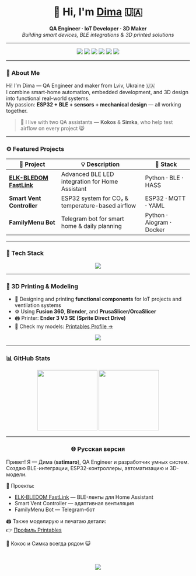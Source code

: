 <!--
🔥 satimaro profile v4 — IoT + 3D printing + adaptive theme + animation
-->

<h1 align="center">👋 Hi, I'm <a href="https://github.com/satimaro">Dima</a> 🇺🇦</h1>

<p align="center">
  <b>QA Engineer · IoT Developer · 3D Maker</b><br>
  <i>Building smart devices, BLE integrations & 3D printed solutions</i>
</p>

---

<p align="center">
  <a href="https://t.me/Dmitry_Rashchupkin)"><img src="https://img.shields.io/badge/Telegram-@satimaro-blue?logo=telegram&style=for-the-badge"/></a>
  <img src="https://img.shields.io/badge/Python-3.11-3670A0?logo=python&logoColor=ffdd54&style=for-the-badge"/>
  <img src="https://img.shields.io/badge/ESP32-IoT-black?logo=espressif&style=for-the-badge"/>
  <img src="https://img.shields.io/badge/Home%20Assistant-Automation-41BDF5?logo=homeassistant&style=for-the-badge"/>
  <img src="https://img.shields.io/badge/3D%20Printing-FDM-orange?logo=3dprinting&style=for-the-badge"/>
  <img src="https://img.shields.io/badge/Linux-Dev%20Tools-gray?logo=linux&style=for-the-badge"/>
</p>

---

### 🧠 About Me
Hi! I’m Dima — QA Engineer and maker from Lviv, Ukraine 🇺🇦  
I combine smart-home automation, embedded development, and 3D design into functional real-world systems.  
My passion: **ESP32 + BLE + sensors + mechanical design** — all working together.

> 🐾 I live with two QA assistants — **Kokos** & **Simka**, who help test airflow on every project 😸  

---

### ⚙️ Featured Projects
| 🔗 Project | 💡 Description | 🧩 Stack |
|------------|----------------|----------|
| [**ELK-BLEDOM FastLink**](https://github.com/satimaro/elkbledom-fastlink) | Advanced BLE LED integration for Home Assistant | Python · BLE · HASS |
| **Smart Vent Controller** | ESP32 system for CO₂ & temperature-based airflow | ESP32 · MQTT · YAML |
| **FamilyMenu Bot** | Telegram bot for smart home & daily planning | Python · Aiogram · Docker |

---

### 🧰 Tech Stack
<p align="center">
  <picture>
    <source media="(prefers-color-scheme:dark)" srcset="https://skillicons.dev/icons?i=python,arduino,docker,linux,git,github,raspberrypi,blender,fusion360,solidworks,vscode&theme=dark">
    <source media="(prefers-color-scheme:light)" srcset="https://skillicons.dev/icons?i=python,arduino,docker,linux,git,github,raspberrypi,blender,fusion360,solidworks,vscode">
    <img src="https://skillicons.dev/icons?i=python,arduino,docker,linux,git,github,raspberrypi,blender,fusion360,solidworks,vscode"/>
  </picture>
</p>

---

### 🧩 3D Printing & Modeling
- 🧱 Designing and printing **functional components** for IoT projects and ventilation systems  
- ⚙️ Using **Fusion 360**, **Blender**, and **PrusaSlicer/OrcaSlicer**  
- 🖨️ Printer: **Ender 3 V3 SE (Sprite Direct Drive)**  
- 📂 Check my models: [Printables Profile →](https://www.printables.com/@satismario_2572444)

<p align="center">
  <a href="https://www.printables.com/@satismario_2572444">
    <img src="https://img.shields.io/badge/Printables-%40satismario_2572444-orange?logo=printables&style=for-the-badge" />
  </a>
</p>

---

### 📊 GitHub Stats
<p align="center">
  <picture>
    <source media="(prefers-color-scheme:dark)" srcset="https://github-readme-stats.vercel.app/api?username=satimaro&show_icons=true&theme=tokyonight&hide_border=true&rank_icon=github&bg_color=00000000">
    <source media="(prefers-color-scheme:light)" srcset="https://github-readme-stats.vercel.app/api?username=satimaro&show_icons=true&theme=default&hide_border=true&rank_icon=github&bg_color=00000000">
    <img height="165" src="https://github-readme-stats.vercel.app/api?username=satimaro&show_icons=true&theme=tokyonight&hide_border=true"/>
  </picture>

  <picture>
    <source media="(prefers-color-scheme:dark)" srcset="https://github-readme-streak-stats.herokuapp.com/?user=satimaro&theme=tokyonight&hide_border=true&background=00000000">
    <source media="(prefers-color-scheme:light)" srcset="https://github-readme-streak-stats.herokuapp.com/?user=satimaro&theme=default&hide_border=true&background=00000000">
    <img height="165" src="https://github-readme-streak-stats.herokuapp.com/?user=satimaro&theme=tokyonight&hide_border=true"/>
  </picture>
</p>

---

<h3 align="center">🌐 Русская версия</h3>

Привет! Я — Дима (<b>satimaro</b>), QA Engineer и разработчик умных систем.  
Создаю BLE-интеграции, ESP32-контроллеры, автоматизацию и 3D-модели.  

🚀 Проекты:
- [ELK-BLEDOM FastLink](https://github.com/satimaro/elkbledom-fastlink) — BLE-ленты для Home Assistant  
- Smart Vent Controller — адаптивная вентиляция  
- FamilyMenu Bot — Telegram-бот  

🖨️ Также моделирую и печатаю детали:  
👉 [Профиль Printables](https://www.printables.com/@satismario_2572444)  

🐾 Кокос и Симка всегда рядом 😺  
<br><br>

<p align="center">
  <img src="https://komarev.com/ghpvc/?username=satimaro&color=blue&style=for-the-badge&label=Profile+Views"/>
</p>
